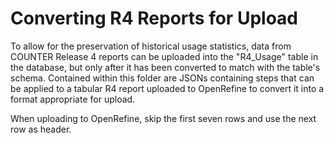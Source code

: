 # Converting R4 Reports for Upload
To allow for the preservation of historical usage statistics, data from COUNTER Release 4 reports can be uploaded into the "R4_Usage" table in the database, but only after it has been converted to match with the table's schema. Contained within this folder are JSONs containing steps that can be applied to a tabular R4 report uploaded to OpenRefine to convert it into a format appropriate for upload.

When uploading to OpenRefine, skip the first seven rows and use the next row as header.